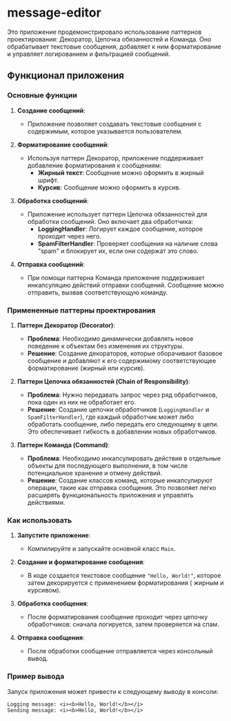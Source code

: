 # message-editor

Это приложение продемонстрировало использование паттернов проектирования: Декоратор, Цепочка обязанностей и Команда. Оно
обрабатывает текстовые сообщения, добавляет к ним форматирование и управляет логированием и фильтрацией сообщений.

## Функционал приложения

### Основные функции

1. **Создание сообщений**:
    - Приложение позволяет создавать текстовые сообщения с содержимым, которое указывается пользователем.

2. **Форматирование сообщений**:
    - Используя паттерн Декоратор, приложение поддерживает добавление форматирования к сообщениям:
        - **Жирный текст**: Сообщение можно оформить в жирный шрифт.
        - **Курсив**: Сообщение можно оформить в курсив.

3. **Обработка сообщений**:
    - Приложение использует паттерн Цепочка обязанностей для обработки сообщений. Оно включает два обработчика:
        - **LoggingHandler**: Логирует каждое сообщение, которое проходит через него.
        - **SpamFilterHandler**: Проверяет сообщения на наличие слова "spam" и блокирует их, если они содержат это
          слово.

4. **Отправка сообщений**:
    - При помощи паттерна Команда приложение поддерживает инкапсуляцию действий отправки сообщений. Сообщение можно
      отправить, вызвав соответствующую команду.

### Примененные паттерны проектирования

1. **Паттерн Декоратор (Decorator)**:
    - **Проблема**: Необходимо динамически добавлять новое поведение к объектам без изменения их структуры.
    - **Решение**: Создание декораторов, которые оборачивают базовое сообщение и добавляют к его содержимому
      соответствующее форматирование (жирный или курсив).

2. **Паттерн Цепочка обязанностей (Chain of Responsibility)**:
    - **Проблема**: Нужно передавать запрос через ряд обработчиков, пока один из них не обработает его.
    - **Решение**: Создание цепочки обработчиков (`LoggingHandler` и `SpamFilterHandler`), где каждый обработчик может
      либо обработать сообщение, либо передать его следующему в цепи. Это обеспечивает гибкость в добавлении новых
      обработчиков.

3. **Паттерн Команда (Command)**:
    - **Проблема**: Необходимо инкапсулировать действия в отдельные объекты для последующего выполнения, в том числе
      потенциальное хранение и отмену действий.
    - **Решение**: Создание классов команд, которые инкапсулируют операции, такие как отправка сообщения. Это позволяет
      легко расширять функциональность приложения и управлять действиями.

### Как использовать

1. **Запустите приложение**:
    - Компилируйте и запускайте основной класс `Main`.

2. **Создание и форматирование сообщения**:
    - В коде создается текстовое сообщение `"Hello, World!"`, которое затем декорируется с применением форматирования (
      жирным и курсивом).

3. **Обработка сообщения**:
    - После форматирования сообщение проходит через цепочку обработчиков: сначала логируется, затем проверяется на спам.

4. **Отправка сообщения**:
    - После обработки сообщение отправляется через консольный вывод.

### Пример вывода

Запуск приложения может привести к следующему выводу в консоли:

```text
Logging message: <i><b>Hello, World!</b></i>
Sending message: <i><b>Hello, World!</b></i>
```
